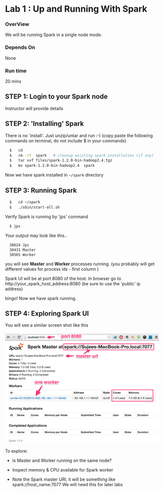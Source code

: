 Lab 1 : Up and Running With Spark
===================================

### OverView
We will be running Spark in a single node mode.

### Depends On 
None

### Run time
20 mins


## STEP 1: Login to your Spark node
Instructor will provide details


## STEP 2: 'Installing' Spark
There is no 'install'.  Just unzip/untar and run :-)
(copy paste the following commands on terminal,  do not include $ in your commands)

```bash
  $   cd
  $   rm -rf  spark   # cleanup existing spark installation (if any)
  $   tar xvf files/spark-1.2.0-bin-hadoop2.4.tgz
  $   mv spark-1.2.0-bin-hadoop2.4  spark
```

Now we have spark installed in  `~/spark`  directory


## STEP 3: Running Spark
```bash
  $   cd ~/spark
  $   ./sbin/start-all.sh
```

Verify Spark is running by 'jps' command
```bash
  $ jps
```

Your output may look like this..
```console
  30624 Jps
  30431 Master
  30565 Worker
```
you will see **Master** and **Worker**  processes running.
(you probably will get different values for process ids - first column )

Spark UI will be at port 8080 of the host.
In browser go to
  http://your_spark_host_address:8080
(be sure to use the 'public' ip address)

bingo!  Now we have spark running.


## STEP 4: Exploring Spark UI
You will see a similar screen shot like this

 ![Spark master UI](../images/1a.png)

To explore:
* Is Master and Worker running on the same node?

* Inspect memory & CPU available for Spark worker

* Note the Spark master URI, it will be something like
      spark://host_name:7077
    We will need this for later labs